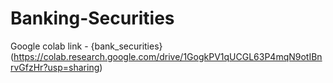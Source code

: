# Banking-Securities
Google colab link - {bank_securities}(https://colab.research.google.com/drive/1GogkPV1qUCGL63P4mqN9otIBnrvGfzHr?usp=sharing)
